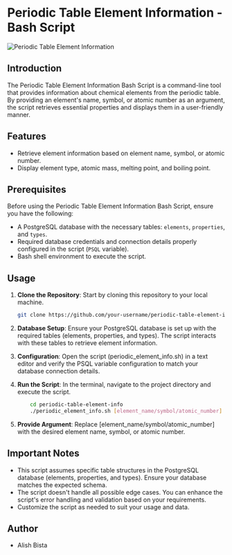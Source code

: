 # Periodic Table Element Information - Bash Script

![Periodic Table Element Information](screenshot.png)

## Introduction

The Periodic Table Element Information Bash Script is a command-line tool that provides information about chemical elements from the periodic table. By providing an element's name, symbol, or atomic number as an argument, the script retrieves essential properties and displays them in a user-friendly manner.

## Features

- Retrieve element information based on element name, symbol, or atomic number.
- Display element type, atomic mass, melting point, and boiling point.

## Prerequisites

Before using the Periodic Table Element Information Bash Script, ensure you have the following:

- A PostgreSQL database with the necessary tables: `elements`, `properties`, and `types`.
- Required database credentials and connection details properly configured in the script (`PSQL` variable).
- Bash shell environment to execute the script.

## Usage

1. **Clone the Repository**: Start by cloning this repository to your local machine.

   ```bash
   git clone https://github.com/your-username/periodic-table-element-info.git
    ```

2. **Database Setup**: Ensure your PostgreSQL database is set up with the required tables (elements, properties, and types). The script interacts with these tables to retrieve element information.

3. **Configuration**:  Open the script (periodic_element_info.sh) in a text editor and verify the PSQL variable configuration to match your database connection details.

4. **Run the Script**: In the terminal, navigate to the project directory and execute the script.

    ```bash
        cd periodic-table-element-info
        ./periodic_element_info.sh [element_name/symbol/atomic_number]
    ```
5. **Provide Argument**: Replace [element_name/symbol/atomic_number] with the desired element name, symbol, or atomic number.

## Important Notes
- This script assumes specific table structures in the PostgreSQL database (elements, properties, and types). Ensure your database matches the expected schema.
- The script doesn't handle all possible edge cases. You can enhance the script's error handling and validation based on your requirements.
- Customize the script as needed to suit your usage and data.

## Author
- Alish Bista
